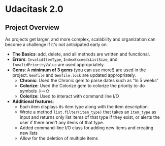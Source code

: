 # Udacitask 2.0

## Project Overview

As projects get larger, and more complex, scalability and organization can become a challenge if it's not anticipated early on.
* **The Basics**: add, delete, and all methods are written and functional.
* **Errors**: `InvalidItemType`, `IndexExceedsListSize`, and `InvalidPriorityValue` are used appropriately.
* **Gems**: A **minimum of 3 gems** (you can use more!) are used in the project. `Gemfile` and `Gemfile.lock` are updated appropriately.
    * **Chronic**: Used the Chronic gem to parse dates such as “In 5 weeks”
    * **Colorize**: Used the Colorize gem to colorize the priority to-do symbols ⇩⇨⇧
    * **Colorize**: Used to interact with command line I/O
* **Additional features**:
    * Each item displays its item type along with the item description.
    * Wrote a method `list.filter(item_type)` that takes an `item_type` as input and returns only list items of that type if they exist, or alerts the user if there aren't any items of that type.
    * Added command-line I/O class for adding new items and creating new lists
    * Allow for the deletion of multiple items
